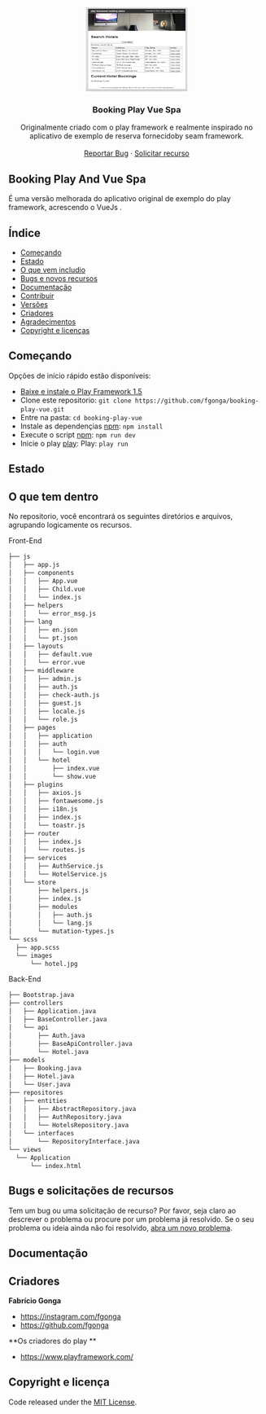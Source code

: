 <p align="center">
  <a href="https://www.playframework.com/">
    <img src="https://raw.githubusercontent.com/fgonga/booking-play-vue/main/background.png" alt="Bootstrap logo" width="200" height="165">
  </a>
</p>
<h3 align="center">Booking Play Vue Spa</h3>

<p align="center">
Originalmente criado com o play framework e realmente inspirado no aplicativo de exemplo de reserva fornecidoby seam framework.
  <br>
  <br>
  <a href="https://github.com/fgonga/booking-play-vue/issues/new?assignees=-&labels=bug&template=bug_report.yml">Reportar Bug</a>
  ·
  <a href="https://github.com/fgonga/booking-play-vue/issues/new?assignees=&labels=feature&template=feature_request.yml">Solicitar recurso</a>
</p>


## Booking Play And Vue Spa

É uma versão melhorada do aplicativo original de exemplo do play framework, acrescendo o VueJs .



## Índice

- [Começando](#começando)
- [Estado](#status)
- [O que vem includio](#whats-included)
- [Bugs e novos recursos](#bugs-and-feature-requests)
- [Documentação](#documentation)
- [Contribuir](#contributing)
- [Versões](#versioning)
- [Criadores](#creators)
- [Agradecimentos](#thanks)
- [Copyright e licenças](#copyright-and-license)


## Começando

Opções de início rápido estão disponíveis:

- [Baixe e instale o Play Framework 1.5](https://www.playframework.com/documentation/1.5.x/install)
- Clone este repositorio: `git clone https://github.com/fgonga/booking-play-vue.git`
- Entre na pasta: `cd booking-play-vue`
- Instale as dependençias [npm](https://www.npmjs.com/): `npm install`
- Execute o script [npm](https://www.npmjs.com/): `npm run dev`
- Inicie o play [play](https://www.playframework.com/documentation/1.5.x/install): Play: `play run` 



## Estado




## O que tem dentro

No repositorio, você encontrará os seguintes diretórios e arquivos, agrupando logicamente os recursos.


  <summary>Front-End</summary>


  ```text
  ├── js
│   ├── app.js
│   ├── components
│   │   ├── App.vue
│   │   ├── Child.vue
│   │   └── index.js
│   ├── helpers
│   │   └── error_msg.js
│   ├── lang
│   │   ├── en.json
│   │   └── pt.json
│   ├── layouts
│   │   ├── default.vue
│   │   └── error.vue
│   ├── middleware
│   │   ├── admin.js
│   │   ├── auth.js
│   │   ├── check-auth.js
│   │   ├── guest.js
│   │   ├── locale.js
│   │   └── role.js
│   ├── pages
│   │   ├── application
│   │   ├── auth
│   │   │   └── login.vue
│   │   └── hotel
│   │       ├── index.vue
│   │       └── show.vue
│   ├── plugins
│   │   ├── axios.js
│   │   ├── fontawesome.js
│   │   ├── i18n.js
│   │   ├── index.js
│   │   └── toastr.js
│   ├── router
│   │   ├── index.js
│   │   └── routes.js
│   ├── services
│   │   ├── AuthService.js
│   │   └── HotelService.js
│   └── store
│       ├── helpers.js
│       ├── index.js
│       ├── modules
│       │   ├── auth.js
│       │   └── lang.js
│       └── mutation-types.js
└── scss
    ├── app.scss
    └── images
        └── hotel.jpg
  ```

<summary>Back-End</summary>


  ```text
  ├── Bootstrap.java
├── controllers
│   ├── Application.java
│   ├── BaseController.java
│   └── api
│       ├── Auth.java
│       ├── BaseApiController.java
│       └── Hotel.java
├── models
│   ├── Booking.java
│   ├── Hotel.java
│   └── User.java
├── repositores
│   ├── entities
│   │   ├── AbstractRepository.java
│   │   ├── AuthRepository.java
│   │   └── HotelsRepository.java
│   └── interfaces
│       └── RepositoryInterface.java
└── views
    └── Application
        └── index.html
  ```

## Bugs e solicitações de recursos

Tem um bug ou uma solicitação de recurso? Por favor, seja claro ao descrever o problema ou procure por um problema já resolvido. Se o seu problema ou ideia ainda não foi resolvido, [abra um novo problema](https://github.com/fgonga/booking-play-vue/issues/new/choose).


## Documentação


## Criadores

**Fabrício Gonga**

- <https://instagram.com/fgonga>
- <https://github.com/fgonga>

**Os criadores do play **

- <https://www.playframework.com/>

## Copyright e licença
Code released under the [MIT License](https://github.com/fgonga/booking-play-vue/blob/main/LICENSE). 
